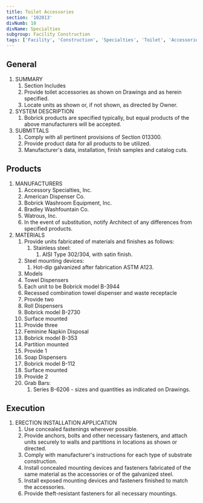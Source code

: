 ```yaml
---
title: Toilet Accessories
section: '102813'
divNumb: 10
divName: Specialties
subgroup: Facility Construction
tags: ['Facility', 'Construction', 'Specialties', 'Toilet', 'Accessories']
---
```


## General

1. SUMMARY
   1. Section Includes
   1. Provide toilet accessories as shown on Drawings and as herein specified.
   1. Locate units as shown or, if not shown, as directed by Owner.
2. SYSTEM DESCRIPTION
   1. Bobrick products are specified typically, but equal products of the above manufacturers will be accepted.
3. SUBMITTALS
   1. Comply with all pertinent provisions of Section 013300.
   1. Provide product data for all products to be utilized.
   1. Manufacturer's data, installation, finish samples and catalog cuts.

## Products

1. MANUFACTURERS
   1. Accessory Specialties, Inc.
   1. American Dispenser Co.
   1. Bobrick Washroom Equipment, Inc.
   1. Bradley Washfountain Co.
   1. Watrous, Inc.
   1. In the event of substitution, notify Architect of any differences from specified products.
2. MATERIALS
   1. Provide units fabricated of materials and finishes as follows:
      1. Stainless steel:
         1. AISI Type 302/304, with satin finish.
   1. Steel mounting devices:
      1. Hot-dip galvanized after fabrication ASTM A123.
   1. Models
   1. Towel Dispensers
   1. Each unit to be Bobrick model B-3944
   1. Recessed combination towel dispenser and waste receptacle
   1. Provide two
   1. Roll Dispensers
   1. Bobrick model B-2730
   1. Surface mounted
   1. Provide three
   1. Feminine Napkin Disposal
   1. Bobrick model B-353
   1. Partition mounted
   1. Provide 1
   1. Soap Dispensers
   1. Bobrick model B-112
   1. Surface mounted
   1. Provide 2
   1. Grab Bars:
      1. Series B-6206 - sizes and quantities as indicated on Drawings.

## Execution

1. ERECTION INSTALLATION APPLICATION
   1. Use concealed fastenings wherever possible.
   1. Provide anchors, bolts and other necessary fasteners, and attach units securely to walls and partitions in locations as shown or directed.
   1. Comply with manufacturer's instructions for each type of substrate construction.
   1. Install concealed mounting devices and fasteners fabricated of the same material as the accessories or of the galvanized steel.
   1. Install exposed mounting devices and fasteners finished to match the accessories.
   1. Provide theft-resistant fasteners for all necessary mountings.
